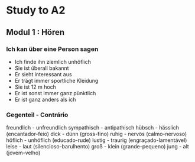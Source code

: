 # Study to A2

## Modul 1 : Hören

### Ich kan über eine Person sagen
- Ich finde ihn ziemlich unhöflich
- Sie ist überall bakannt
- Er sieht interessant aus
- Er trägt immer sportliche Kleidung
- Sie ist 12 m hoch
- Er ist sonst immer ganz pünktlich
- Er ist ganz anders als ich

### Gegenteil - Contrário
freundlich  - unfreundlich
sympathisch - antipathisch
hübsch      - hässlich (encantador-feio)
dick        - dünn (gross-fino)
ruhig       - nervös (calmo-nervoso)
höflich     - unhöflich (educado-rude)
lustig      - traurig (engraçado-lamentável)
leise       - laut (silencioso-barulhento)
groß        - klein (grande-pequeno)
jung        - alt (jovem-velho)
